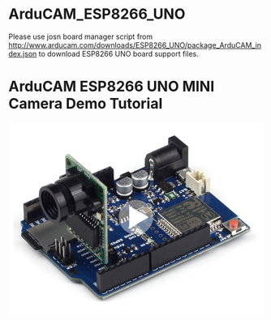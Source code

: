 # ArduCAM_ESP8266_UNO
Please use josn board manager script from http://www.arducam.com/downloads/ESP8266_UNO/package_ArduCAM_index.json to download ESP8266 UNO board support files. <br>

# ArduCAM ESP8266 UNO MINI Camera Demo Tutorial
[![IMAGE ALT TEXT](https://github.com/UCTRONICS/pic/blob/master/Arducam_ESP8266_Camera.jpeg)](https://youtu.be/uJeSclGtM0Q  "AArduCAM ESP8266 UNO MINI Camera Demo Tutorial")
